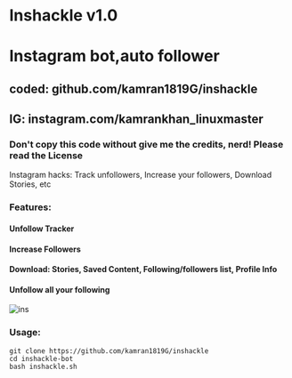 # Inshackle v1.0
# Instagram bot,auto follower
## coded: github.com/kamran1819G/inshackle
## IG: instagram.com/kamrankhan_linuxmaster
### Don't copy this code without give me the credits, nerd! Please read the License 
Instagram hacks: Track unfollowers, Increase your followers, Download Stories, etc

### Features:
#### Unfollow Tracker
#### Increase Followers
#### Download: Stories, Saved Content, Following/followers list, Profile Info
#### Unfollow all your following

![ins](https://user-images.githubusercontent.com/56509491/66778205-b18ad580-eee8-11e9-8904-2c536b1a365d.JPG)

### Usage:
```
git clone https://github.com/kamran1819G/inshackle
cd inshackle-bot
bash inshackle.sh
```

